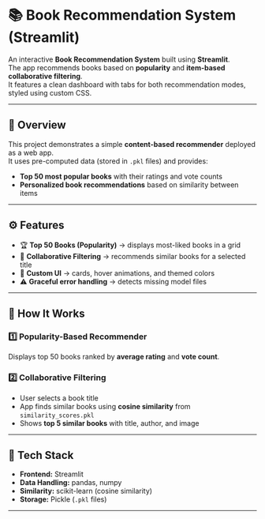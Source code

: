 # 📚 Book Recommendation System (Streamlit)

An interactive **Book Recommendation System** built using **Streamlit**.  
The app recommends books based on **popularity** and **item-based collaborative filtering**.  
It features a clean dashboard with tabs for both recommendation modes, styled using custom CSS.

---

## 📌 Overview
This project demonstrates a simple **content-based recommender** deployed as a web app.  
It uses pre-computed data (stored in `.pkl` files) and provides:
- **Top 50 most popular books** with their ratings and vote counts  
- **Personalized book recommendations** based on similarity between items  

---

## ⚙️ Features
- 🏆 **Top 50 Books (Popularity)** → displays most-liked books in a grid  
- 🤝 **Collaborative Filtering** → recommends similar books for a selected title  
- 🎨 **Custom UI** → cards, hover animations, and themed colors  
- ⚠️ **Graceful error handling** → detects missing model files  

---

## 🧠 How It Works

### 1️⃣ Popularity-Based Recommender
Displays top 50 books ranked by **average rating** and **vote count**.

### 2️⃣ Collaborative Filtering
- User selects a book title  
- App finds similar books using **cosine similarity** from `similarity_scores.pkl`  
- Shows **top 5 similar books** with title, author, and image  

---

## 🧰 Tech Stack
- **Frontend:** Streamlit  
- **Data Handling:** pandas, numpy  
- **Similarity:** scikit-learn (cosine similarity)  
- **Storage:** Pickle (`.pkl` files)

---

